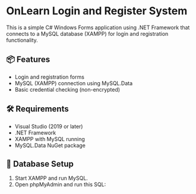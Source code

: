 ﻿# OnLearn Login and Register System

This is a simple C# Windows Forms application using .NET Framework that connects to a MySQL database (XAMPP) for login and registration functionality.

## 📦 Features
- Login and registration forms
- MySQL (XAMPP) connection using MySQL.Data
- Basic credential checking (non-encrypted)

## 🛠️ Requirements
- Visual Studio (2019 or later)
- .NET Framework
- XAMPP with MySQL running
- MySQL.Data NuGet package

## 📝 Database Setup
1. Start XAMPP and run MySQL.
2. Open phpMyAdmin and run this SQL: